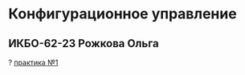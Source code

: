 # Конфигурационное управление
## ИКБО-62-23 Рожкова Ольга
? [практика №1](https://github.com/guezwhozbak/cfg/blob/main/practice1.md)

